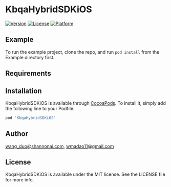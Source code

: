 # KbqaHybridSDKiOS


[![Version](https://img.shields.io/cocoapods/v/KbqaHybridSDKiOS.svg?style=flat)](https://cocoapods.org/pods/KbqaHybridSDKiOS)
[![License](https://img.shields.io/cocoapods/l/KbqaHybridSDKiOS.svg?style=flat)](https://cocoapods.org/pods/KbqaHybridSDKiOS)
[![Platform](https://img.shields.io/cocoapods/p/KbqaHybridSDKiOS.svg?style=flat)](https://cocoapods.org/pods/KbqaHybridSDKiOS)

## Example

To run the example project, clone the repo, and run `pod install` from the Example directory first.

## Requirements

## Installation

KbqaHybridSDKiOS is available through [CocoaPods](https://cocoapods.org). To install
it, simply add the following line to your Podfile:

```ruby
pod 'KbqaHybridSDKiOS'
```

## Author

wang_duo@shannonai.com, wmadao11@gmail.com

## License

KbqaHybridSDKiOS is available under the MIT license. See the LICENSE file for more info.
